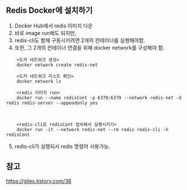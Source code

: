 ## Redis Docker에 설치하기 

1. Docker Hub에서 redis 이미지 다운
2. 바로 image run해도 되지만, 
3. redis-cli도 함께 구동시키려면 2개의 컨테이너를 실행해야함.
4. 또한, 그 2개의 컨테이너 연결을 위해 docker network를 구성해야 함.
```
    <도커 네트워크 생성>
    docker network create redis-net

    <도커 네트워크 리스트 확인>
    docker network ls
```

```
    <redis 이미지 run>
    docker run --name redisCont -p 6379:6379 --network redis-net -d redis redis-server --appendonly yes

    
```
```
    <redis-cli로 redisCont 접속해서 실행시키기>
    docker run -it --network redis-net --rm redis redis-cli -h redisCont
```
5. redis-cli가 실행되서 redis 명령어 사용가능.


## 참고
https://giles.tistory.com/38